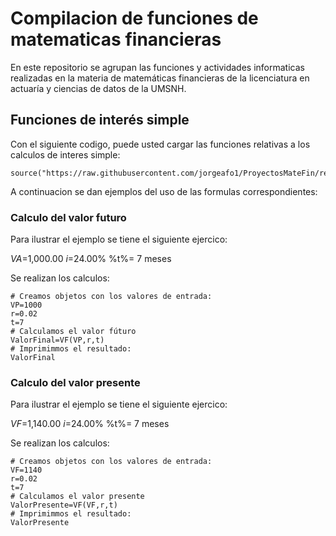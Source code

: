 # Compilacion de funciones de matematicas financieras 

En este repositorio se agrupan las funciones y actividades informaticas realizadas en la materia de matemáticas financieras de la licenciatura en actuaría y ciencias de datos de la UMSNH.

## Funciones de interés simple 

Con el siguiente codigo, puede usted cargar las funciones relativas a los calculos de interes simple:


```{r}
source("https://raw.githubusercontent.com/jorgeafo1/ProyectosMateFin/refs/heads/main/VF.R")
```

A continuacion se dan ejemplos del uso de las formulas correspondientes:

### Calculo del valor futuro

Para ilustrar el ejemplo se tiene el siguiente ejercico:

$VA$=1,000.00
$i$=24.00%
%t%= 7 meses 

Se realizan los calculos:

```{r}
# Creamos objetos con los valores de entrada:
VP=1000
r=0.02
t=7
# Calculamos el valor fúturo
ValorFinal=VF(VP,r,t)
# Imprimimmos el resultado: 
ValorFinal
```

### Calculo del valor presente

Para ilustrar el ejemplo se tiene el siguiente ejercico:

$VF$=1,140.00
$i$=24.00%
%t%= 7 meses 

Se realizan los calculos:

```{r}
# Creamos objetos con los valores de entrada:
VF=1140
r=0.02
t=7
# Calculamos el valor presente
ValorPresente=VF(VF,r,t)
# Imprimimmos el resultado: 
ValorPresente
```


